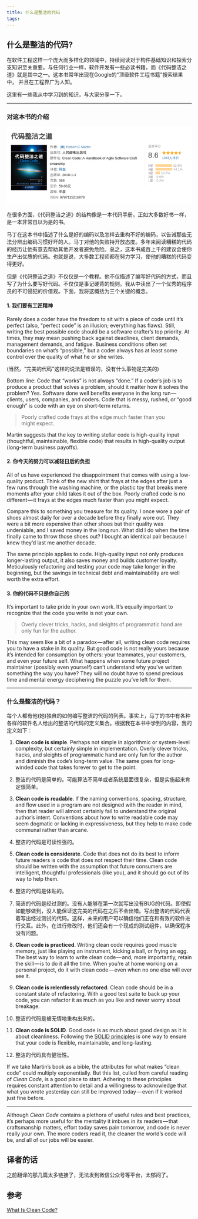 ```yaml
---
title: 什么是整洁的代码
tags:
---
```


什么是整洁的代码?
--------------

在软件工程这样一个庞大而多样化的领域中，持续阅读对于构件基础知识和探索分支知识至关重要。与任何行业一样，软件开发有一些必读书籍，而《代码整洁之道》就是其中之一。这本书常年出现在Google的“顶级软件工程书籍”搜索结果中， 并且在工程界广为人知。

这里有一些我从中学习到的知识，与大家分享一下。

---

### 对这本书的介绍

![](/images/Screenshot_20190307_203505.png)

在很多方面，《代码整洁之道》的结构像是一本代码手册。正如大多数好书一样，是一本非常自以为是的书。

马丁在这本书中描述了什么是好的编码以及怎样去重构不好的编码，以告诫那些无法分辨出编码习惯好坏的人。马丁对他的失败持开放态度。多年来阅读糟糕的代码的经历让他有意去帮助其他开发者避免危险。总之，这本书成百上千的建议会使你生产出优质的代码。也就是说，大多数工程师都在努力学习，使他的糟糕的代码变得更好。

但是《代码整洁之道》不仅仅是一个教程。他不仅描述了编写好代码的方式，而且写了为什么要写好代码。不仅仅是事记硬背的规则。我从中读出了一个优秀的程序员的不可侵犯的价值观。下面，我将这概括为三个关键的概念。

#### **1\. 我们要有工匠精神**

Rarely does a coder have the freedom to sit with a piece of code until it’s perfect (also, “perfect code” is an illusion; everything has flaws). Still, writing the best possible code should be a software crafter’s top priority. At times, they may mean pushing back against deadlines, client demands, management demands, and fatigue. Business conditions often set boundaries on what’s “possible,” but a coder always has at least some control over the quality of what he or she writes.

(当然，“完美的代码”这样的说法是错误的，没有什么事物是完美的)

Bottom line: Code that “works” is not always “done.” If a coder’s job is to produce a product that solves a problem, should it matter how it solves the problem? Yes. Software done well benefits everyone in the long run — clients, users, companies, and coders. Code that is messy, rushed, or “good enough” is code with an eye on short-term returns.

> Poorly crafted code frays at the edge much faster than you might expect.

Martin suggests that the key to writing stellar code is high-quality input (thoughtful, maintainable, flexible code) that results in high-quality output (long-term business payoffs).

#### **2\. 你今天的努力可以减轻日后的负担**

All of us have experienced the disappointment that comes with using a low-quality product. Think of the new shirt that frays at the edges after just a few runs through the washing machine, or the plastic toy that breaks mere moments after your child takes it out of the box. Poorly crafted code is no different — it frays at the edges much faster than you might expect.

Compare this to something you treasure for its quality. I once wore a pair of shoes almost daily for over a decade before they finally wore out. They were a bit more expensive than other shoes but their quality was undeniable, and I saved money in the long run. What did I do when the time finally came to throw those shoes out? I bought an identical pair because I knew they’d last me another decade.

The same principle applies to code. High-quality input not only produces longer-lasting output, it also saves money and builds customer loyalty. Meticulously refactoring and testing your code may take longer in the beginning, but the savings in technical debt and maintainability are well worth the extra effort.

#### **3\. 你的代码不只是你自己的**

It’s important to take pride in your own work. It’s equally important to recognize that the code you write is not your own.

> Overly clever tricks, hacks, and sleights of programmatic hand are only fun for the author.

This may seem like a bit of a paradox — after all, writing clean code requires you to have a stake in its quality. But good code is not really yours because it’s intended for consumption by others: your teammates, your customers, and even your future self. What happens when some future project maintainer (possibly even yourself) can’t understand why you’ve written something the way you have? They will no doubt have to spend precious time and mental energy deciphering the puzzle you’ve left for them.

***

### 什么是整洁的代码？

每个人都有他(她)独自的如何编写整洁的代码的列表。事实上，马丁的书中有各种各样的软件名人给出的整洁的代码的定义集合。根据我在本书中学到的内容，我的定义如下：

1.  **Clean code is simple**. Perhaps not simple in algorithmic or system-level complexity, but certainly simple in implementation. Overly clever tricks, hacks, and sleights of programmatic hand are only fun for the author and diminish the code’s long-term value. The same goes for long-winded code that takes forever to get to the point.

1. 整洁的代码是简单的。可能算法不简单或者系统层面很复杂，但是实施起来肯定很简单。

2.  **Clean code is** **readable**. If the naming conventions, spacing, structure, and flow used in a program are not designed with the reader in mind, then that reader will almost certainly fail to understand the original author’s intent. Conventions about how to write readable code may seem dogmatic or lacking in expressiveness, but they help to make code communal rather than arcane.

2. 整洁的代码是可读性强的。

3.  **Clean code is considerate**. Code that does not do its best to inform future readers is code that does not respect their time. Clean code should be written with the assumption that future consumers are intelligent, thoughtful professionals (like you), and it should go out of its way to help them.

3. 整洁的代码是体贴的。

4. 简洁的代码是经过测的。没有人能够在第一次就写出没有BUG的代码。即使假如能够做到，没人能保证这完美的代码在之后不会出错。写出整洁的代码代表着写出经过测试的代码。这样，未来的用户可以确信他们正在和有效的软件进行交互。此外，在进行修改时，他们还会有一个现成的测试组件，以确保程序没有问题。

5.  **Clean code is practiced**. Writing clean code requires good muscle memory, just like playing an instrument, kicking a ball, or frying an egg. The best way to learn to write clean code — and, more importantly, retain the skill — is to do it all the time. When you’re at home working on a personal project, do it with clean code — even when no one else will ever see it.

6.  **Clean code is relentlessly refactored**. Clean code should be in a constant state of refactoring. With a good test suite to back up your code, you can refactor it as much as you like and never worry about breakage.

6. 整洁的代码是被无情地重构出来的。

7.  **Clean code is SOLID**. Good code is as much about good design as it is about cleanliness. Following the [SOLID principles](https://medium.com/@severinperez/writing-flexible-code-with-the-single-responsibility-principle-b71c4f3f883f) is one way to ensure that your code is flexible, maintainable, and long-lasting.

7. 整洁的代码具有健壮性。

If we take Martin’s book as a bible, the attributes for what makes “clean code” could multiply exponentially. But this list, culled from careful reading of *Clean Code*, is a good place to start. Adhering to these principles requires constant attention to detail and a willingness to acknowledge that what you wrote yesterday can still be improved today — even if it worked just fine before.

***

Although *Clean Code* contains a plethora of useful rules and best practices, it’s perhaps more useful for the mentality it imbues in its readers — that craftsmanship matters, effort today saves pain tomorrow, and code is never really your own. The more coders read it, the cleaner the world’s code will be, and all of our jobs will be easier.


译者的话
--------
之前翻译的那几篇太多链接了，无法发到微信公众号等平台，太郁闷了。


参考
----

[What Is Clean Code?](https://medium.com/s/story/reflections-on-clean-code-8c9b683277ca)
